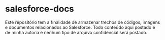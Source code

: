 # salesforce-docs

Este repositório tem a finalidade de armazenar trechos de códigos, imagens e documentos relacionados ao Salesforce.
Todo conteúdo aqui postado é de minha autoria e nenhum tipo de arquivo confidencial será postado.
